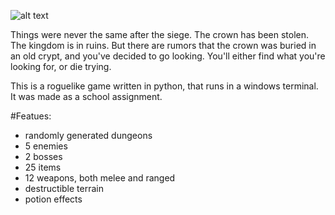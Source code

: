 ![alt text](https://github.com/fakevoxel/py-rogue/blob/master/images/logo_color.png?)

Things were never the same after the siege. The crown has been stolen. The kingdom is in ruins. But there are rumors that the crown was buried in an old crypt, and you've decided to go looking. You'll either find what you're looking for, or die trying.

This is a roguelike game written in python, that runs in a windows terminal. It was made as a school assignment.

#Featues:
- randomly generated dungeons
- 5 enemies
- 2 bosses
- 25 items
- 12 weapons, both melee and ranged
- destructible terrain
- potion effects
